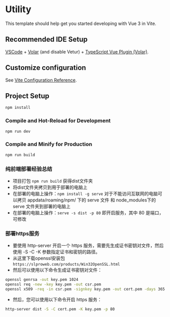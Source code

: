 # Utility

This template should help get you started developing with Vue 3 in Vite.

## Recommended IDE Setup

[VSCode](https://code.visualstudio.com/) + [Volar](https://marketplace.visualstudio.com/items?itemName=Vue.volar) (and disable Vetur) + [TypeScript Vue Plugin (Volar)](https://marketplace.visualstudio.com/items?itemName=Vue.vscode-typescript-vue-plugin).

## Customize configuration

See [Vite Configuration Reference](https://vitejs.dev/config/).

## Project Setup

```sh
npm install
```

### Compile and Hot-Reload for Development

```sh
npm run dev
```

### Compile and Minify for Production

```sh
npm run build
```

### 纯前端部署经验总结

* 项目打包 `npm run build` 获得dist文件夹
* 将dist文件夹拷贝到用于部署的电脑上
* 在部署的电脑上操作：`npm install -g serve` 对于不能访问互联网的电脑可以拷贝 appdata/roaming/npm/ 下的 serve 文件 和 node_modules下的 serve 文件夹到部署的电脑上
* 在部署的电脑上操作：`serve -s dist -p 80`  即开启服务，其中 80 是端口，可修改

### 部署https服务

* 要使用 http-server 开启一个 https 服务，需要先生成证书密钥对文件，然后使用 -S -C -K 参数指定证书和密钥的路径。
* 从这里下载openssl安装包 `https://slproweb.com/products/Win32OpenSSL.html`
* 然后可以使用以下命令生成证书密钥对文件：

```bash
openssl genrsa -out key.pem 1024
openssl req -new -key key.pem -out csr.pem
openssl x509 -req -in csr.pem -signkey key.pem -out cert.pem -days 365
```

* 然后，您可以使用以下命令开启 https 服务：

```bash
http-server dist -S -C cert.pem -K key.pem -p 80
```